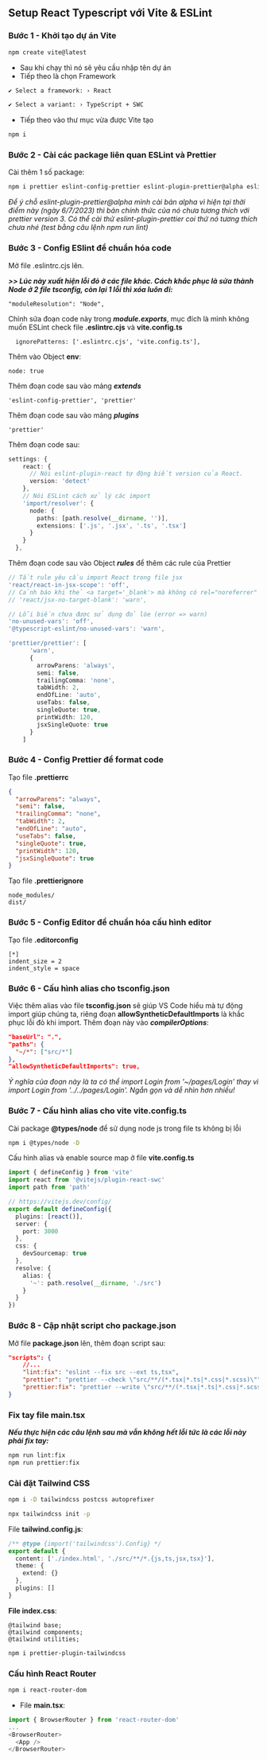 ## Setup React Typescript với Vite & ESLint

### Bước 1 - Khởi tạo dự án Vite

```bash
npm create vite@latest
```

- Sau khi chạy thì nó sẽ yêu cầu nhập tên dự án
- Tiếp theo là chọn Framework

```bash
✔ Select a framework: › React
```

```bash
✔ Select a variant: › TypeScript + SWC
```

- Tiếp theo vào thư mục vừa được Vite tạo

```bash
npm i
```

### Bước 2 - Cài các package liên quan ESLint và Prettier

Cài thêm 1 số package:

```bash
npm i prettier eslint-config-prettier eslint-plugin-prettier@alpha eslint-plugin-import eslint-plugin-react -D
```

_Để ý chỗ eslint-plugin-prettier@alpha mình cài bản alpha vì hiện tại thời điểm này (ngày 6/7/2023) thì bản chính thức của nó chưa tương thích với prettier version 3. Có thể cài thử eslint-plugin-prettier coi thử nó tương thích chưa nhé (test bằng câu lệnh npm run lint)_

### Bước 3 - Config ESlint để chuẩn hóa code

Mở file .eslintrc.cjs lên.

**_>> Lúc này xuất hiện lỗi đỏ ở các file khác. Cách khắc phục là sửa thành Node ở 2 file tsconfig, còn lại 1 lỗi thì xóa luôn đi:_**

```
"moduleResolution": "Node",
```

Chỉnh sửa đoạn code này trong **_module.exports_**, mục đích là mình không muốn ESLint check file **.eslintrc.cjs** và **vite.config.ts**

```
  ignorePatterns: ['.eslintrc.cjs', 'vite.config.ts'],
```

Thêm vào Object **env**:

```
node: true
```

Thêm đoạn code sau vào mảng **_extends_**

```
'eslint-config-prettier', 'prettier'
```

Thêm đoạn code sau vào mảng **_plugins_**

```
'prettier'
```

Thêm đoạn code sau:

```ts
settings: {
    react: {
      // Nói eslint-plugin-react tự động biết version của React.
      version: 'detect'
    },
    // Nói ESLint cách xử lý các import
    'import/resolver': {
      node: {
        paths: [path.resolve(__dirname, '')],
        extensions: ['.js', '.jsx', '.ts', '.tsx']
      }
    }
  },
```

Thêm đoạn code sau vào Object **_rules_** để thêm các rule của Prettier

```ts
// Tắt rule yêu cầu import React trong file jsx
'react/react-in-jsx-scope': 'off',
// Cảnh báo khi thẻ <a target='_blank'> mà không có rel="noreferrer"
// 'react/jsx-no-target-blank': 'warn',

// Lỗi biến chưa được sử dụng đỏ lòe (error => warn)
'no-unused-vars': 'off',
'@typescript-eslint/no-unused-vars': 'warn',

'prettier/prettier': [
      'warn',
      {
        arrowParens: 'always',
        semi: false,
        trailingComma: 'none',
        tabWidth: 2,
        endOfLine: 'auto',
        useTabs: false,
        singleQuote: true,
        printWidth: 120,
        jsxSingleQuote: true
      }
    ]
```

### Bước 4 - Config Prettier để format code

Tạo file **.prettierrc**

```json
{
  "arrowParens": "always",
  "semi": false,
  "trailingComma": "none",
  "tabWidth": 2,
  "endOfLine": "auto",
  "useTabs": false,
  "singleQuote": true,
  "printWidth": 120,
  "jsxSingleQuote": true
}
```

Tạo file **.prettierignore**

```ignore
node_modules/
dist/
```

### Bước 5 - Config Editor để chuẩn hóa cấu hình editor

Tạo file **.editorconfig**

```editorconfig
[*]
indent_size = 2
indent_style = space
```

### Bước 6 - Cấu hình alias cho tsconfig.json

Việc thêm alias vào file **tsconfig.json** sẽ giúp VS Code hiểu mà tự động import giúp chúng ta, riêng đoạn **allowSyntheticDefaultImports** là khắc phục lỗi đỏ khi import.
Thêm đoạn này vào **_compilerOptions_**:

```json
"baseUrl": ".",
"paths": {
  "~/*": ["src/*"]
},
"allowSyntheticDefaultImports": true,
```

_Ý nghĩa của đoạn này là ta có thể import Login from '~/pages/Login' thay vì import Login from '../../pages/Login'. Ngắn gọn và dễ nhìn hơn nhiều!_

### Bước 7 - Cấu hình alias cho vite vite.config.ts

Cài package **@types/node** để sử dụng node js trong file ts không bị lỗi

```bash
npm i @types/node -D
```

Cấu hình alias và enable source map ở file **vite.config.ts**

```ts
import { defineConfig } from 'vite'
import react from '@vitejs/plugin-react-swc'
import path from 'path'

// https://vitejs.dev/config/
export default defineConfig({
  plugins: [react()],
  server: {
    port: 3000
  },
  css: {
    devSourcemap: true
  },
  resolve: {
    alias: {
      '~': path.resolve(__dirname, './src')
    }
  }
})
```

### Bước 8 - Cập nhật script cho package.json

Mở file **package.json** lên, thêm đoạn script sau:

```json
"scripts": {
    //...
    "lint:fix": "eslint --fix src --ext ts,tsx",
    "prettier": "prettier --check \"src/**/(*.tsx|*.ts|*.css|*.scss)\"",
    "prettier:fix": "prettier --write \"src/**/(*.tsx|*.ts|*.css|*.scss)\""
}
```

### Fix tay file main.tsx

**_Nếu thực hiện các câu lệnh sau mà vẫn không hết lỗi tức là các lỗi này phải fix tay:_**

```bash
npm run lint:fix
npm run prettier:fix
```

### Cài đặt Tailwind CSS

```bash
npm i -D tailwindcss postcss autoprefixer
```

```bash
npx tailwindcss init -p
```

File **tailwind.config.js**:

```ts
/** @type {import('tailwindcss').Config} */
export default {
  content: ['./index.html', './src/**/*.{js,ts,jsx,tsx}'],
  theme: {
    extend: {}
  },
  plugins: []
}
```

**File index.css**:

```
@tailwind base;
@tailwind components;
@tailwind utilities;
```

```bash
npm i prettier-plugin-tailwindcss
```

### Cấu hình React Router

```bash
npm i react-router-dom
```

- File **main.tsx**:

```ts
import { BrowserRouter } from 'react-router-dom'
...
<BrowserRouter>
  <App />
</BrowserRouter>
```
